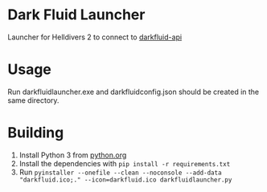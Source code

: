 # Dark Fluid Launcher
Launcher for Helldivers 2 to connect to [darkfluid-api](https://github.com/leem919/darkfluid-api)

# Usage
Run darkfluidlauncher.exe and darkfluidconfig.json should be created in the same directory.

# Building
1. Install Python 3 from [python.org](https://python.org)
2. Install the dependencies with `pip install -r requirements.txt`
3. Run `pyinstaller --onefile --clean --noconsole --add-data "darkfluid.ico;." --icon=darkfluid.ico darkfluidlauncher.py`